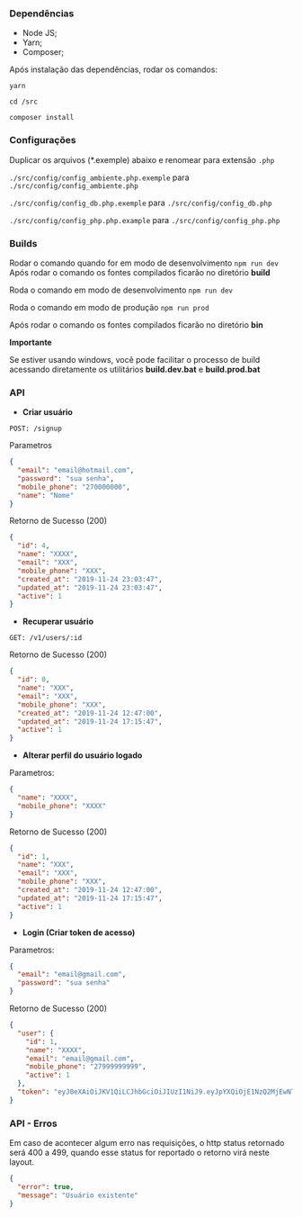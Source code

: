 ### Dependências

- Node JS;
- Yarn;
- Composer;

Após instalação das dependências, rodar os comandos:

`yarn`

`cd /src`

`composer install`

### Configurações

Duplicar os arquivos (\*.exemple) abaixo e renomear para extensão `.php`

`./src/config/config_ambiente.php.exemple` para `./src/config/config_ambiente.php`

`./src/config/config_db.php.exemple` para `./src/config/config_db.php`

`./src/config/config_php.php.example` para `./src/config/config_php.php`

### Builds

Rodar o comando quando for em modo de desenvolvimento
`npm run dev`
Após rodar o comando os fontes compilados ficarão no diretório **build**

Roda o comando em modo de desenvolvimento
`npm run dev`

Roda o comando em modo de produção
`npm run prod`

Após rodar o comando os fontes compilados ficarão no diretório **bin**

**Importante**

Se estiver usando windows, você pode facilitar o processo de build acessando diretamente os utilitários **build.dev.bat** e **build.prod.bat**

### API

- **Criar usuário**

`POST: /signup`

Parametros

```json
{
  "email": "email@hotmail.com",
  "password": "sua senha",
  "mobile_phone": "270000000",
  "name": "Nome"
}
```

Retorno de Sucesso (200)

```json
{
  "id": 4,
  "name": "XXXX",
  "email": "XXX",
  "mobile_phone": "XXX",
  "created_at": "2019-11-24 23:03:47",
  "updated_at": "2019-11-24 23:03:47",
  "active": 1
}
```

- **Recuperar usuário**

`GET: /v1/users/:id`

Retorno de Sucesso (200)

```json
{
  "id": 0,
  "name": "XXX",
  "email": "XXX",
  "mobile_phone": "XXX",
  "created_at": "2019-11-24 12:47:00",
  "updated_at": "2019-11-24 17:15:47",
  "active": 1
}
```

- **Alterar perfil do usuário logado**

Parametros:

```json
{
  "name": "XXXX",
  "mobile_phone": "XXXX"
}
```

Retorno de Sucesso (200)

```json
{
  "id": 1,
  "name": "XXX",
  "email": "XXX",
  "mobile_phone": "XXX",
  "created_at": "2019-11-24 12:47:00",
  "updated_at": "2019-11-24 17:15:47",
  "active": 1
}
```

- **Login (Criar token de acesso)**

Parametros:

```json
{
  "email": "email@gmail.com",
  "password": "sua senha"
}
```

Retorno de Sucesso (200)

```json
{
  "user": {
    "id": 1,
    "name": "XXXX",
    "email": "email@gmail.com",
    "mobile_phone": "27999999999",
    "active": 1
  },
  "token": "eyJ0eXAiOiJKV1QiLCJhbGciOiJIUzI1NiJ9.eyJpYXQiOjE1NzQ2MjEwNTUsImV4cCI6MTU3NDY0OTg1NSwiaWQiOjF9.MXI2EUtksjETiBPTegB-C4_jFCcGpgttxxwv5Dwzjhs"
}
```

### API - Erros

Em caso de acontecer algum erro nas requisições, o http status retornado será 400 a 499, quando esse status for reportado o retorno virá neste layout.

```json
{
  "error": true,
  "message": "Usuário existente"
}
```
